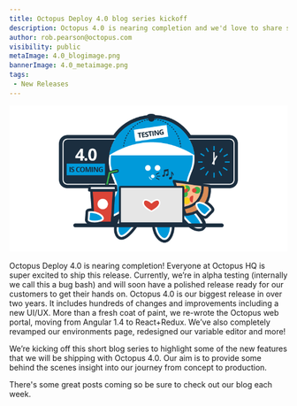 ```yaml
---
title: Octopus Deploy 4.0 blog series kickoff
description: Octopus 4.0 is nearing completion and we'd love to share some of the best features and some behind-the-scenes details.
author: rob.pearson@octopus.com
visibility: public
metaImage: 4.0_blogimage.png
bannerImage: 4.0_metaimage.png
tags:
 - New Releases
---
```


![Octopus 4.0 coming soon](4.0_blogimage.png)

Octopus Deploy 4.0 is nearing completion! Everyone at Octopus HQ is super excited to ship this release. Currently, we’re in alpha testing (internally we call this a bug bash) and will soon have a polished release ready for our customers to get their hands on. Octopus 4.0 is our biggest release in over two years. It includes hundreds of changes and improvements including a new UI/UX. More than a fresh coat of paint, we re-wrote the Octopus web portal, moving from Angular 1.4 to React+Redux. We’ve also completely revamped our environments page, redesigned our variable editor and more!

We’re kicking off this short blog series to highlight some of the new features that we will be shipping with Octopus 4.0. Our aim is to provide some behind the scenes insight into our journey from concept to production.  

There's some great posts coming so be sure to check out our blog each week.  
